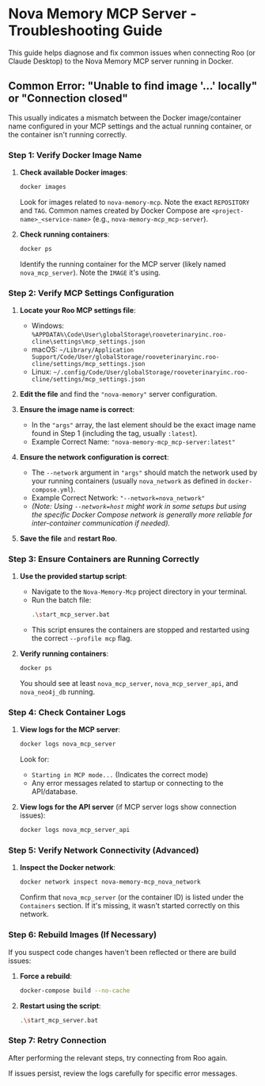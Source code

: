 # Nova Memory MCP Server - Troubleshooting Guide

This guide helps diagnose and fix common issues when connecting Roo (or Claude Desktop) to the Nova Memory MCP server running in Docker.

## Common Error: "Unable to find image '...' locally" or "Connection closed"

This usually indicates a mismatch between the Docker image/container name configured in your MCP settings and the actual running container, or the container isn't running correctly.

### Step 1: Verify Docker Image Name

1.  **Check available Docker images**:
    ```bash
    docker images
    ```
    Look for images related to `nova-memory-mcp`. Note the exact `REPOSITORY` and `TAG`. Common names created by Docker Compose are `<project-name>_<service-name>` (e.g., `nova-memory-mcp_mcp-server`).

2.  **Check running containers**:
    ```bash
    docker ps
    ```
    Identify the running container for the MCP server (likely named `nova_mcp_server`). Note the `IMAGE` it's using.

### Step 2: Verify MCP Settings Configuration

1.  **Locate your Roo MCP settings file**:
    *   Windows: `%APPDATA%\Code\User\globalStorage\rooveterinaryinc.roo-cline\settings\mcp_settings.json`
    *   macOS: `~/Library/Application Support/Code/User/globalStorage/rooveterinaryinc.roo-cline/settings/mcp_settings.json`
    *   Linux: `~/.config/Code/User/globalStorage/rooveterinaryinc.roo-cline/settings/mcp_settings.json`

2.  **Edit the file** and find the `"nova-memory"` server configuration.

3.  **Ensure the image name is correct**:
    *   In the `"args"` array, the last element should be the exact image name found in Step 1 (including the tag, usually `:latest`).
    *   Example Correct Name: `"nova-memory-mcp_mcp-server:latest"`

4.  **Ensure the network configuration is correct**:
    *   The `--network` argument in `"args"` should match the network used by your running containers (usually `nova_network` as defined in `docker-compose.yml`).
    *   Example Correct Network: `"--network=nova_network"`
    *   *(Note: Using `--network=host` might work in some setups but using the specific Docker Compose network is generally more reliable for inter-container communication if needed).*

5.  **Save the file** and **restart Roo**.

### Step 3: Ensure Containers are Running Correctly

1.  **Use the provided startup script**:
    *   Navigate to the `Nova-Memory-Mcp` project directory in your terminal.
    *   Run the batch file:
        ```bash
        .\start_mcp_server.bat
        ```
    *   This script ensures the containers are stopped and restarted using the correct `--profile mcp` flag.

2.  **Verify running containers**:
    ```bash
    docker ps
    ```
    You should see at least `nova_mcp_server`, `nova_mcp_server_api`, and `nova_neo4j_db` running.

### Step 4: Check Container Logs

1.  **View logs for the MCP server**:
    ```bash
    docker logs nova_mcp_server
    ```
    Look for:
    *   `Starting in MCP mode...` (Indicates the correct mode)
    *   Any error messages related to startup or connecting to the API/database.

2.  **View logs for the API server** (if MCP server logs show connection issues):
    ```bash
    docker logs nova_mcp_server_api
    ```

### Step 5: Verify Network Connectivity (Advanced)

1.  **Inspect the Docker network**:
    ```bash
    docker network inspect nova-memory-mcp_nova_network
    ```
    Confirm that `nova_mcp_server` (or the container ID) is listed under the `Containers` section. If it's missing, it wasn't started correctly on this network.

### Step 6: Rebuild Images (If Necessary)

If you suspect code changes haven't been reflected or there are build issues:

1.  **Force a rebuild**:
    ```bash
    docker-compose build --no-cache
    ```
2.  **Restart using the script**:
    ```bash
    .\start_mcp_server.bat
    ```

### Step 7: Retry Connection

After performing the relevant steps, try connecting from Roo again.

If issues persist, review the logs carefully for specific error messages.
